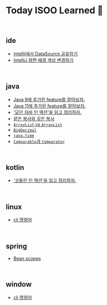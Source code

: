 # Today ISOO Learned :memo:

<br/>

## ide
- [intellij에서 DataSource 공유하기](./ide/intellij__share_datasource_in_datagrip.md)
- [IntelliJ 화면 배경 색상 변경하기](./ide/intellij__background_color_setting.md)

<br/>

## java
- [Java 9에 추가된 feature를 알아보자.](./java/Java9.md)
- [Java 11에 추가된 feature를 알아보자.](./java/Java11.md)
- ['모던 자바 인 액션'을 읽고 정리하자.](./java/book__modern_java_in_action/README.md)
- [얕은 복사와 깊은 복사](./java/shallow_copy__deep_copy.md)
- [`ArrayList` vs `ArrayList`](./java/arraylist_vs_arraylist.md)
- [`BigDecimal`](./java/bigdecimal.md)
- [`java.time`](./java/java_time.md)
- [`Comparable`과 `Comparator`](./java/comparable_comparator.md)

<br/>

## kotlin
- ['코틀린 인 액션'을 읽고 정리하자.](./kotlin/book__kotlin_in_action/README.md)

<br/>

## linux
- [cli 명령어](./linux/cmd.md)

<br/>

## spring
- [Bean scopes](./spring/bean_scope.md)

<br/>

## window
- [cli 명령어](./window/cmd.md)